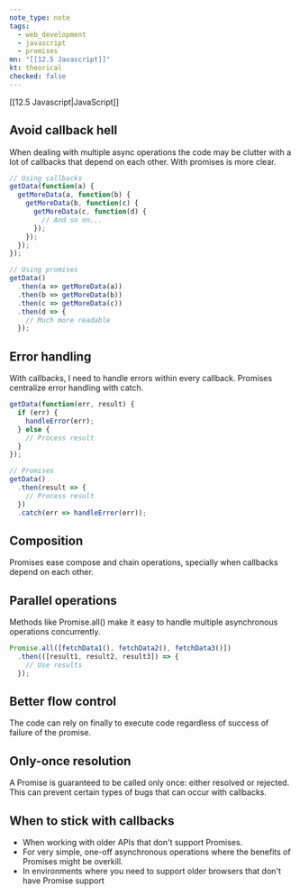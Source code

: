 ```yaml
---
note_type: note
tags:
  - web_development
  - javascript
  - promises
mn: "[[12.5 Javascript]]"
kt: theorical
checked: false
---
```

[[12.5 Javascript|JavaScript]]

## Avoid callback hell
When dealing with multiple async operations the code may be clutter with a lot of callbacks that depend on each other. With promises is more clear.

```js
// Using callbacks
getData(function(a) {
  getMoreData(a, function(b) {
    getMoreData(b, function(c) {
      getMoreData(c, function(d) {
        // And so on...
      });
    });
  });
});

// Using promises
getData()
  .then(a => getMoreData(a))
  .then(b => getMoreData(b))
  .then(c => getMoreData(c))
  .then(d => {
    // Much more readable
  });
```

## Error handling
With callbacks, I need to handle errors within every callback. Promises centralize error handling with catch.

```js
getData(function(err, result) {
  if (err) {
    handleError(err);
  } else {
    // Process result
  }
});

// Promises
getData()
  .then(result => {
    // Process result
  })
  .catch(err => handleError(err));
```

## Composition
Promises ease compose and chain operations, specially when callbacks depend on each other.

## Parallel operations
Methods like Promise.all() make it easy to handle multiple asynchronous operations concurrently.

```js
Promise.all([fetchData1(), fetchData2(), fetchData3()])
  .then(([result1, result2, result3]) => {
    // Use results
  });
```

## Better flow control
The code can rely on finally to execute code regardless of success of failure of the promise. 

## Only-once resolution
A Promise is guaranteed to be called only once: either resolved or rejected. This can prevent certain types of bugs that can occur with callbacks.

## When to stick with callbacks
- When working with older APIs that don't support Promises.
- For very simple, one-off asynchronous operations where the benefits of Promises might be overkill.
- In environments where you need to support older browsers that don't have Promise support
